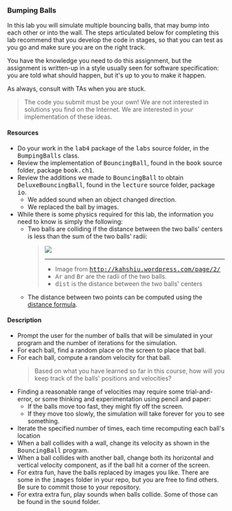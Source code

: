 ### Bumping Balls
In this lab you will simulate multiple bouncing balls, that may bump
into each other or into the wall.  The steps articulated below for completing
this lab recommend that you develop the code in stages, so that you can test
as you go and make sure you are on the right track.
<p>
You have the knowledge you need to do this assignment, but the assignment
is written-up in a style usually seen for software specification:  you are
told what should happen, but it's up to you to make it happen.
<p>
As always, consult with TAs when you are stuck.
<BLOCKQUOTE>
The code you submit must be your own!
We are not interested in solutions you find on the Internet.  We are interested
in <I>your</I> implementation of these ideas.
</BLOCKQUOTE>
<H4> Resources </H4>
<UL>
<LI> Do your work in the <KBD>lab4</KBD> package of the <KBD>labs</KBD> source
folder, in the <KBD>BumpingBalls</KBD> class.
<LI>
Review the implementation of <KBD>BouncingBall</KBD>,
found in the <KBD>book</KBD>
source folder, package <KBD>book.ch1</KBD>.
<LI> Review the additions we made to <KBD>BouncingBall</KBD> to obtain
<KBD>DeluxeBouncingBall</KBD>, found in the <KBD>lecture</KBD> source folder,
package <KBD>io</KBD>.
<UL>
  <LI> We added sound when an object changed direction.
  <LI> We replaced the ball by images.
</UL>
<LI> While there is some physics required for this lab, the information
you need to know is simply the following:
<UL>
   <LI> Two balls are colliding if the distance between the two balls' centers
is less than the sum of the two balls' radii:
<BLOCKQUOTE>
<IMG src="Lab/Description/collision23.png"><br>
<HR>
<UL>
<LI>
Image from <KBD><a href="http://kahshiu.wordpress.com/page/2/">http://kahshiu.wordpress.com/page/2/</a></KBD>
<LI> <KBD>Ar</KBD> and <KBD>Br</KBD> are the radii of the two balls.
<LI> <KBD>dist</KBD> is the distance between the two balls' centers
</UL>
</BLOCKQUOTE>
<LI> The distance between two points can be computed
using the <a href="http://www.purplemath.com/modules/distform.htm">distance formula</a>.
</UL>
</UL>
<H4>Description</H4>
<UL>
  <LI> Prompt the user for the number of balls that will be simulated in
your program and the number of iterations for the simulation.
  <LI> For each ball, find a random place on the screen to place that ball.
  <LI> For each ball, compute a random velocity for that ball.
<BLOCKQUOTE>
  Based on what you have learned so far in this course, how will you keep
track of the balls' positions and velocities?
</BLOCKQUOTE>
   <LI>
Finding a reasonable range of velocities may require some trial-and-error, or
some thinking and experimentation using pencil and paper:
<UL>
<LI> If the balls move
too fast, they might fly off the screen.
<LI> If they move too slowly, the simulation will take forever for you to see something.
</UL>
   <LI> Iterate the specified number of times, each time recomputing
each ball's location
<LI> When a ball collides with a wall, change its velocity as shown
in the <KBD>BouncingBall</KBD> program.
<LI> When a ball collides with another ball, change both its horizontal and
vertical velocity component, as if the ball hit a corner of the screen.
<LI> For extra fun, have the balls replaced by images you like.  There
are some in the <KBD>images</KBD> folder in your repo, but you are free
to find others.  Be sure to commit those to your repository.
<LI> For extra extra fun, play sounds when balls collide.  Some of those can be found
in the <KBD>sound</KBD> folder.
</UL>
